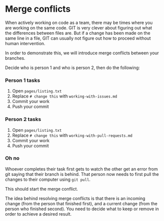 # Merge conflicts

When actively working on code as a team, there may be times where you are working on the same code.
GIT is very clever about figuring out what the differences between files are.
But if a change has been made on the same line in a file, GIT can usually not figure out how to proceed without human intervention.

In order to demonstrate this, we will introduce merge conflicts between your branches.

Decide who is person 1 and who is person 2, then do the following:

### Person 1 tasks
1. Open `pages/listing.txt`
2. Replace  `# change this` with `working-with-issues.md`
3. Commit your work
4. Push your commit


### Person 2 tasks

1. Open `pages/listing.txt`
2. Replace `# change this` with `working-with-pull-requests.md`
3. Commit your work
4. Push your commit

### Oh no

Whoever completes their task first gets to watch the other get an error from git saying that their branch is behind.
That person now needs to first pull the changes to their computer using `git pull`.

This should start the merge conflict.

The idea behind resolving merge conflicts is that there is an incoming change (from the person that finished first), and a current change (from the person who finished second).
You need to decide what to keep or remove in order to achieve a desired result.

